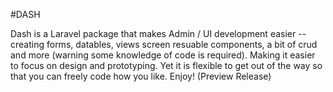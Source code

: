 #DASH

Dash is a Laravel package that makes Admin / UI development easier -- creating forms, datables, views screen resuable components, a bit of crud and more (warning some knowledge of code is required). Making it easier to focus on design and prototyping. Yet it is flexible to get out of the way so that you can freely code how you like. Enjoy! (Preview Release) 
